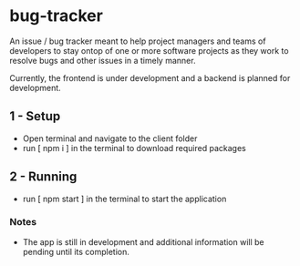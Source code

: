# bug-tracker
An issue / bug tracker meant to help project managers and teams of developers to stay ontop of one or more software projects as they work to resolve bugs and other issues in a timely manner.

Currently, the frontend is under development and a backend is planned for development.

## 1 - Setup
- Open terminal and navigate to the client folder
- run [ npm i ] in the terminal to download required packages

## 2 - Running
- run [ npm start ] in the terminal to start the application


### Notes
- The app is still in development and additional information will be pending until its completion.
